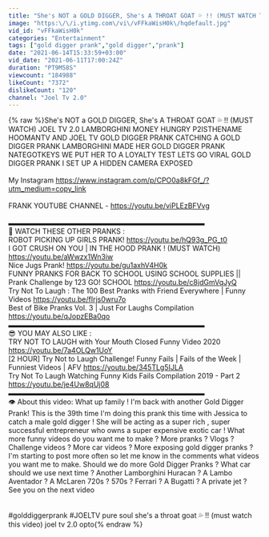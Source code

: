 ```yaml
---
title: "She's NOT a GOLD DIGGER, She's A THROAT GOAT 💦 !! (MUST WATCH THIS VIDEO) JOEL TV 2.0"
image: "https:\/\/i.ytimg.com\/vi\/vFFkaWisH0k\/hqdefault.jpg"
vid_id: "vFFkaWisH0k"
categories: "Entertainment"
tags: ["gold digger prank","gold digger","prank"]
date: "2021-06-14T15:33:59+03:00"
vid_date: "2021-06-11T17:00:24Z"
duration: "PT9M58S"
viewcount: "184988"
likeCount: "7372"
dislikeCount: "120"
channel: "Joel Tv 2.0"
---
```

{% raw %}She's NOT a GOLD DIGGER, She's A THROAT GOAT 💦 !! (MUST WATCH) JOEL TV 2.0 LAMBORGHINI MONEY HUNGRY P2ISTHENAME HOOMANTV AND JOEL TV GOLD DIGGER PRANK CATCHING A GOLD DIGGER PRANK LAMBORGHINI MADE HER GOLD DIGGER PRANK NATEGOTKEYS WE PUT HER TO A LOYALTY TEST LETS GO VIRAL  GOLD DIGGER PRANK I SET UP A HIDDEN CAMERA EXPOSED<br /><br />My Instagram <a rel="nofollow" target="blank" href="https://www.instagram.com/p/CPO0a8kFGf_/?utm_medium=copy_link">https://www.instagram.com/p/CPO0a8kFGf_/?utm_medium=copy_link</a><br /><br />FRANK YOUTUBE CHANNEL - <a rel="nofollow" target="blank" href="https://youtu.be/viPLEzBFVvg">https://youtu.be/viPLEzBFVvg</a><br /><br />▬▬▬▬▬▬▬▬▬▬▬▬▬▬▬▬▬▬▬▬▬▬▬▬▬▬▬▬<br />💚 WATCH THESE OTHER PRANKS :<br />ROBOT PICKING UP GIRLS PRANK! <a rel="nofollow" target="blank" href="https://youtu.be/hQ93g_PG_t0">https://youtu.be/hQ93g_PG_t0</a><br />I GOT CRUSH ON YOU | IN THE HOOD PRANK ! (MUST WATCH) <a rel="nofollow" target="blank" href="https://youtu.be/aWwzx1Wn3iw">https://youtu.be/aWwzx1Wn3iw</a><br />Nice Jugs Prank! <a rel="nofollow" target="blank" href="https://youtu.be/gu1axhV4H0k">https://youtu.be/gu1axhV4H0k</a><br />FUNNY PRANKS FOR BACK TO SCHOOL USING SCHOOL SUPPLIES || Prank Challenge by 123 GO! SCHOOL <a rel="nofollow" target="blank" href="https://youtu.be/c8jdGmVqJyQ">https://youtu.be/c8jdGmVqJyQ</a><br />Try Not To Laugh : The 100 Best Pranks with Friend Everywhere | Funny Videos <a rel="nofollow" target="blank" href="https://youtu.be/fIrjs0wru7o">https://youtu.be/fIrjs0wru7o</a><br />Best of Bike Pranks Vol. 3 | Just For Laughs Compilation <a rel="nofollow" target="blank" href="https://youtu.be/qJopzEBa0qo">https://youtu.be/qJopzEBa0qo</a><br />▬▬▬▬▬▬▬▬▬▬▬▬▬▬▬▬▬▬▬▬▬▬▬▬▬▬▬▬<br />😎 YOU MAY ALSO LIKE :<br />TRY NOT TO LAUGH with Your Mouth Closed Funny Video 2020 <a rel="nofollow" target="blank" href="https://youtu.be/7a4OLQw1UoY">https://youtu.be/7a4OLQw1UoY</a><br />[2 HOUR] Try Not to Laugh Challenge! Funny Fails | Fails of the Week | Funniest Videos | AFV <a rel="nofollow" target="blank" href="https://youtu.be/345TLg5IJLA">https://youtu.be/345TLg5IJLA</a><br />Try Not To Laugh Watching Funny Kids Fails Compilation 2019 - Part 2 <a rel="nofollow" target="blank" href="https://youtu.be/je4Uw8qUj08">https://youtu.be/je4Uw8qUj08</a><br />▬▬▬▬▬▬▬▬▬▬▬▬▬▬▬▬▬▬▬▬▬▬▬▬▬▬▬▬<br />👁 About this video: What up family ! I'm back with another Gold Digger Prank!  This is the 39th time I'm doing this prank this time with Jessica to catch a male gold digger ! She will be acting as a super rich , super successful entrepreneur who owns a super expensive exotic car ! What more funny videos do you want me to make ? More pranks ? Vlogs ? Challenge videos ? More car videos ? More exposing gold digger pranks ? I'm starting to post more often so let me know in the comments what videos you want me to make. Should we do more Gold Digger Pranks ? What car should we use next time ? Another Lamborghini Huracan ? A Lambo Aventador ? A McLaren 720s ? 570s ? Ferrari ? A Bugatti ? A private jet ? See you on the next video<br /><br /><br /> #golddiggerprank  #JOELTV pure soul she's a throat goat 💦 !! (must watch this video) joel tv 2.0 opto{% endraw %}

